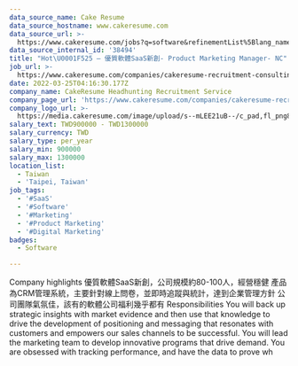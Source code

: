 ```yaml
---
data_source_name: Cake Resume
data_source_hostname: www.cakeresume.com
data_source_url: >-
  https://www.cakeresume.com/jobs?q=software&refinementList%5Blang_name%5D%5B0%5D=English&refinementList%5Bsalary_type%5D=per_year&range%5Bsalary_range%5D%5Bmin%5D=1000000&page=2
data_source_internal_id: '38494'
title: "Hot\U0001F525 – 優質軟體SaaS新創- Product Marketing Manager- NC"
job_url: >-
  https://www.cakeresume.com/companies/cakeresume-recruitment-consulting/jobs/328716
date: 2022-03-25T04:16:30.177Z
company_name: CakeResume Headhunting Recruitment Service
company_page_url: 'https://www.cakeresume.com/companies/cakeresume-recruitment-consulting'
company_logo_url: >-
  https://media.cakeresume.com/image/upload/s--mLEE21uB--/c_pad,fl_png8,h_200,w_200/v1620881212/vdbipassrdfr8omwzeq6.png
salary_text: TWD900000 - TWD1300000
salary_currency: TWD
salary_type: per_year
salary_min: 900000
salary_max: 1300000
location_list:
  - Taiwan
  - 'Taipei, Taiwan'
job_tags:
  - '#SaaS'
  - '#Software'
  - '#Marketing'
  - '#Product Marketing'
  - '#Digital Marketing'
badges:
  - Software

---
```


Company highlights 優質軟體SaaS新創，公司規模約80-100人，經營穩健 產品為CRM管理系統，主要針對線上問卷，並即時追蹤與統計，達到企業管理方針 公司團隊氣氛佳，該有的軟體公司福利幾乎都有 Responsibilities You will back up strategic insights with market evidence and then use that knowledge to drive the development of positioning and messaging that resonates with customers and empowers our sales channels to be successful. You will lead the marketing team to develop innovative programs that drive demand. You are obsessed with tracking performance, and have the data to prove wh